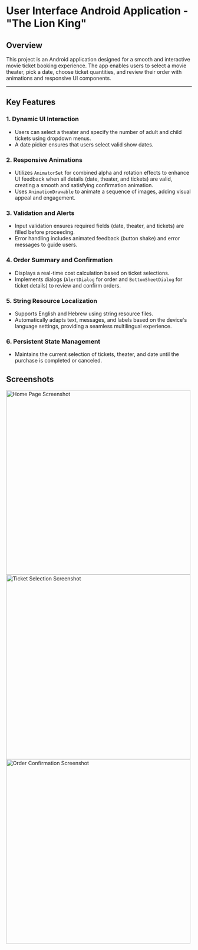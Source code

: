 # User Interface Android Application - "The Lion King"

## **Overview**
This project is an Android application designed for a smooth and interactive movie ticket booking experience. The app enables users to select a movie theater, pick a date, choose ticket quantities, and review their order with animations and responsive UI components.

---

## **Key Features**

### 1. **Dynamic UI Interaction**
- Users can select a theater and specify the number of adult and child tickets using dropdown menus.
- A date picker ensures that users select valid show dates.

### 2. **Responsive Animations**
- Utilizes `AnimatorSet` for combined alpha and rotation effects to enhance UI feedback when all details (date, theater, and tickets) are valid, creating a smooth and satisfying confirmation animation.
- Uses `AnimationDrawable` to animate a sequence of images, adding visual appeal and engagement.

### 3. **Validation and Alerts**
- Input validation ensures required fields (date, theater, and tickets) are filled before proceeding.
- Error handling includes animated feedback (button shake) and error messages to guide users.

### 4. **Order Summary and Confirmation**
- Displays a real-time cost calculation based on ticket selections.
- Implements dialogs (`AlertDialog` for order and `BottomSheetDialog` for ticket details) to review and confirm orders.

### 5. **String Resource Localization**
- Supports English and Hebrew using string resource files.
- Automatically adapts text, messages, and labels based on the device's language settings, providing a seamless multilingual experience.

### 6. **Persistent State Management**
- Maintains the current selection of tickets, theater, and date until the purchase is completed or canceled.

## **Screenshots**

<img src="https://github.com/user-attachments/assets/bd882427-62b0-4696-b8bf-fd45f5140df6" alt="Home Page Screenshot" width="500" />
<img src="https://github.com/user-attachments/assets/ef3ae953-d5c7-492b-91ad-c79e48d854a0" alt="Ticket Selection Screenshot" width="500" />
<img src="https://github.com/user-attachments/assets/529a0e56-d0f5-4311-84bc-58bab477c6e0" alt="Order Confirmation Screenshot" width="500" />


